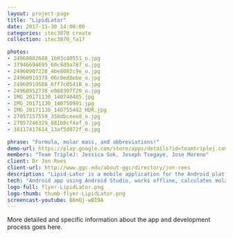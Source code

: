 ```yaml
---
layout: project-page
title: "LipidLator"
date: 2017-11-30 14:00:00
categories: itec3870 create
collection: itec3870_fa17

photos:
- 24960882688_1b03c40551_o.jpg
- 37946694695_60c8d9a787_o.jpg
- 24960907228_4be8082c9e_o.jpg
- 24960919378_06c0ed8ebe_o.jpg
- 24960919508_6ff7c05418_o.jpg
- 24960952738_e068307f20_o.jpg
- IMG_20171130_140740485.jpg
- IMG_20171130_140750901.jpg
- IMG_20171130_140755482_HDR.jpg
- 27057157559_358dbceee0_o.jpg
- 27057246329_881b8cf4af_o.jpg
- 38117417614_13af5d072f_o.jpg

phrase: "Formula, molar mass, and abbreviations!"
demo-url: https://play.google.com/store/apps/details?id=teamtriplej.com.lipidlator21&hl=en
members: "Team TripleJ: Jessica Sok, Joseph Tsegaye, Jose Moreno"
client: Dr Jon Rees
client-url: http://www.ggc.edu/about-ggc/directory/jon-rees
description: "Lipid-Lator is a mobile application for the Android platform currently available on the Google Play Store. This application was designed for Dr. Jon Rees who needs this application to be able to perform daily tasks at his current employment. Due to the nature of the app, it can also be of use to many people around the world as it is a utility application. With Lipid-Lator, one is able to calculate the abbreviation, formula, and monoisotopic molar mass of over 97 million different combinations of lipids. All of the data is completely offline so there is no need for any internet connection at all. This application can and will help many chemists easily and rapidly find the information they need."
tech: "Android app using Android Studio, works offline, calculates molar masses of over 97 million different combinations of options"
logo-full: flyer-LipidLator.png
logo-thumb: thumb-flyer-LipidLator.png
screencast-youtube: B8mQj-wBI9A
---
```


More detailed and specific information about the app and
development process goes here.

<!-- lightgallery -->
<script src="https://code.jquery.com/jquery-2.2.4.min.js"></script>
<script src="https://cdn.jsdelivr.net/lightgallery/1.3.7/js/lightgallery.min.js"></script>  
<script src="https://cdn.jsdelivr.net/g/lg-zoom"></script>  

<script type="text/javascript">
    $(document).ready(function() {
    $("body").lightGallery({
    zoom: true,
    selector: 'a#lightgallery',
    selectWithin: 'body'
    }); 
    });
</script>

[ggc]: http://www.ggc.edu
[gunay-ggc]: http://www.ggc.edu/about-ggc/directory/cengiz-gunay
